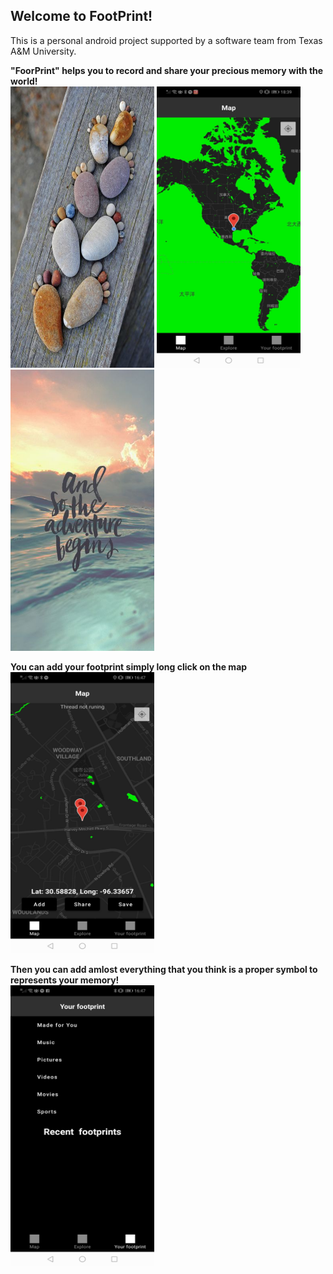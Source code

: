 Welcome to FootPrint!<br />
-----------------------------------------------
This is a personal android project supported by a software team from Texas A&M University.

**"FoorPrint" helps you to record and share your precious memory with the world!**<br />
<img src="exhibition/footprint.jpg" width="230" height="450"> <img src="exhibition/WordlMap.jpg" width="230" height="450"> <img src="exhibition/adventure.jpg" width="230" height="450"> 

**You can add your footprint simply long click on the map**<br />
<img src="exhibition/Add%20Footprint.jpg" width="230" height="450">

**Then you can add amlost everything that you think is a proper symbol to represents your memory!**<br /> 
<img src="exhibition/Manage%20Foortprint.jpg" width="230" height="450">
